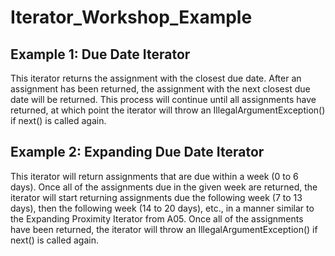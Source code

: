 # Iterator_Workshop_Example

## Example 1: Due Date Iterator
This iterator returns the assignment with the closest due date. After an assignment has been returned, the assignment 
with the next closest due date will be returned. This process will continue until all assignments have returned, at 
which point the iterator will throw an IllegalArgumentException() if next() is called again.


## Example 2: Expanding Due Date Iterator
This iterator will return assignments that are due within a week (0 to 6 days). Once all of the assignments due in the 
given week are returned, the iterator will start returning assignments due the following week (7 to 13 days), then the
following week (14 to 20 days), etc., in a manner similar to the Expanding Proximity Iterator from A05. Once all of the 
assignments have been returned, the iterator will throw an IllegalArgumentException() if next() is called again.